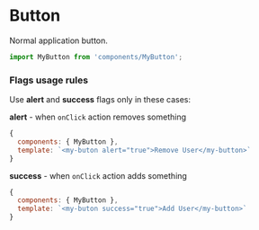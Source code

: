 # Button

Normal application button. 

```js
import MyButton from 'components/MyButton';
```

<!-- STORY -->

### Flags usage rules

Use **alert** and **success** flags only in these cases:

**alert** - when `onClick` action removes something

```js
{
  components: { MyButton },
  template: `<my-buton alert="true">Remove User</my-button>`
}
```

**success** - when `onClick` action adds something

```js
{
  components: { MyButton },
  template: `<my-buton success="true">Add User</my-button>`
}
```